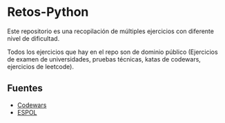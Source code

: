 # Retos-Python

Este repositorio es una recopilación de múltiples ejercicios con diferente nivel de dificultad.

Todos los ejercicios que hay en el repo son de dominio público (Ejercicios de examen de universidades, pruebas técnicas, katas de codewars, ejercicios de leetcode).

## Fuentes

- [Codewars](https://www.codewars.com/)
- [ESPOL](https://www.dspace.espol.edu.ec/)
